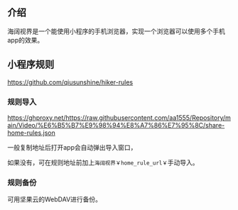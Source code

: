 ## 介绍

海阔视界是一个能使用小程序的手机浏览器，实现一个浏览器可以使用多个手机app的效果。

## 小程序规则

https://github.com/qiusunshine/hiker-rules

### 规则导入

https://ghproxy.net/https://raw.githubusercontent.com/aa1555/Repository/main/Video/%E6%B5%B7%E9%98%94%E8%A7%86%E7%95%8C/share-home-rules.json

一般复制地址后打开app会自动弹出导入窗口，

如果没有，可在规则地址前加上`海阔视界￥home_rule_url￥`手动导入。

### 规则备份

可用坚果云的WebDAV进行备份。